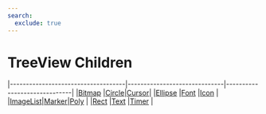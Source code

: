 ```yaml
---
search:
  exclude: true
---
```


<h1 class="heading"><span class="name">TreeView Children</span></h1>

|------------------------------------|------------------------------|------------------------------|
|[Bitmap](../objects/bitmap.md)      |[Circle](../objects/circle.md)|[Cursor](../objects/cursor.md)|
|[Ellipse](../objects/ellipse.md)    |[Font](../objects/font.md)    |[Icon](../objects/icon.md)    |
|[ImageList](../objects/imagelist.md)|[Marker](../objects/marker.md)|[Poly](../objects/poly.md)    |
|[Rect](../objects/rect.md)          |[Text](../objects/text.md)    |[Timer](../objects/timer.md)  |

